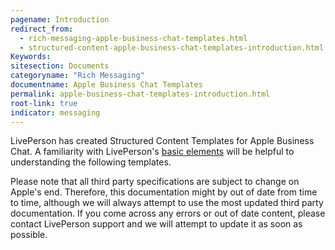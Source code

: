 ```yaml
---
pagename: Introduction
redirect_from:
  - rich-messaging-apple-business-chat-templates.html
  - structured-content-apple-business-chat-templates-introduction.html
Keywords:
sitesection: Documents
categoryname: "Rich Messaging"
documentname: Apple Business Chat Templates
permalink: apple-business-chat-templates-introduction.html
root-link: true
indicator: messaging
---
```



LivePerson has created Structured Content Templates for Apple Business Chat. A familiarity with LivePerson's [basic elements](structured-content-introduction-to-structured-content.html#basic-elements) will be helpful to understanding the following templates.

Please note that all third party specifications are subject to change on Apple's end. Therefore, this documentation might by out of date from time to time, although we will always attempt to use the most updated third party documentation. If you come across any errors or out of date content, please contact LivePerson support and we will attempt to update it as soon as possible.


